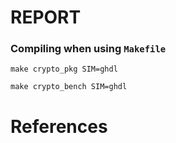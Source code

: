 # REPORT

### Compiling when using `Makefile`



```
make crypto_pkg SIM=ghdl
```

```
make crypto_bench SIM=ghdl
```


# References

